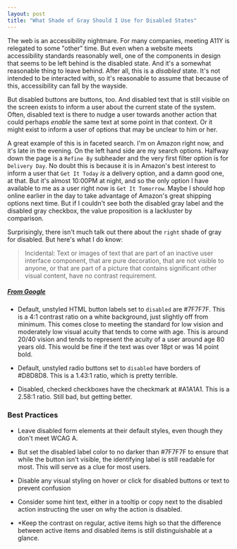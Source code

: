 ```yaml
---
layout: post
title: "What Shade of Gray Should I Use for Disabled States"
---
```


The web is an accessibility nightmare. For many companies, meeting A11Y is relegated to some "other" time. But even when a website meets accessibility standards reasonably well, one of the components in design that seems to be left behind is the disabled state. And it's a somewhat reasonable thing to leave behind. After all, this is a *disabled* state. It's not intended to be interacted with, so it's reasonable to assume that because of this, accessibility can fall by the wayside. 

But disabled buttons are buttons, too. And disabled text that is still visible on the screen exists to inform a user about the current state of the system. Often, disabled text is there to nudge a user towards another action that could perhaps *enable* the same text at some point in that context. Or it might exist to inform a user of options that may be unclear to him or her. 

A great example of this is in faceted search. I'm on Amazon right now, and it's late in the evening. On the left hand side are my search options. Halfway down the page is a `Refine By` subheader and the very first filter option is for `Delivery Day`. No doubt this is because it is in Amazon's best interest to inform a user that `Get It Today` *is* a delivery option, and a damn good one, at that. But it's almost 10:00PM at night, and so the only option I have available to me as a user right now is `Get It Tomorrow`. Maybe I should hop online earlier in the day to take advantage of Amazon's great shipping options next time. But if I couldn't see both the disabled gray label and the disabled gray checkbox, the value proposition is a lackluster by comparison. 

Surprisingly, there isn't much talk out there about the `right` shade of gray for disabled. But here's what I do know:

> Incidental: Text or images of text that are part of an inactive user interface component, that are pure decoration, that are not visible to anyone, or that are part of a picture that contains significant other visual content, have no contrast requirement.
##### [*From Google*](http://www.w3.org/TR/UNDERSTANDING-WCAG20/visual-audio-contrast-contrast.html)

* Default, unstyled HTML button labels set to `disabled` are #7F7F7F. This is a 4:1 contrast ratio on a white background, just slightly off from minimum. This comes close to meeting the standard for low vision and moderately low visual acuity that tends to come with age. This is around 20/40 vision and tends to represent the acuity of a user around age 80 years old. This would be fine if the text was over 18pt or was 14 point bold. 

* Default, unstyled radio buttons set to `disabled` have borders of #D8D8D8. This is a 1.43:1 ratio, which is pretty terrible. 

* Disabled, checked checkboxes have the checkmark at #A1A1A1. This is a 2.58:1 ratio. Still bad, but getting better. 


### Best Practices

* Leave disabled form elements at their default styles, even though they don't meet WCAG A. 

* But set the disabled label color to no darker than #7F7F7F to ensure that while the button isn't visible, the identifying label is still readable for most. This will serve as a clue for most users. 

* Disable any visual styling on hover or click for disabled buttons or text to prevent confusion

* Consider some hint text, either in a tooltip or copy next to the disabled action instructing the user on why the action is disabled. 

* *Keep the contrast on regular, active items high so that the difference between active items and disabled items is still distinguishable at a glance. 


